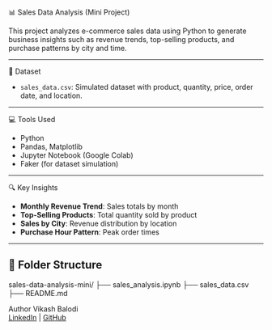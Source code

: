 📊 Sales Data Analysis (Mini Project)

This project analyzes e-commerce sales data using Python to generate business insights such as revenue trends, top-selling products, and purchase patterns by city and time.

---

📁 Dataset
- `sales_data.csv`: Simulated dataset with product, quantity, price, order date, and location.

---

💻 Tools Used
- Python
- Pandas, Matplotlib
- Jupyter Notebook (Google Colab)
- Faker (for dataset simulation)

---

🔍 Key Insights
- **Monthly Revenue Trend**: Sales totals by month
- **Top-Selling Products**: Total quantity sold by product
- **Sales by City**: Revenue distribution by location
- **Purchase Hour Pattern**: Peak order times

---
## 📂 Folder Structure
sales-data-analysis-mini/
├── sales_analysis.ipynb 
├── sales_data.csv 
├── README.md

 Author
Vikash Balodi  
[LinkedIn](https://www.linkedin.com/in/vikash-2160902ba) | [GitHub](https://github.com/vikashbalodi)
